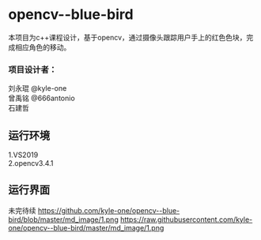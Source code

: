 # opencv--blue-bird
本项目为c++课程设计，基于opencv，通过摄像头跟踪用户手上的红色色块，完成相应角色的移动。  
### 项目设计者：  
刘永琨 @kyle-one  
曾禹铭  @666antonio  
石建哲  

## 运行环境
1.VS2019  
2.opencv3.4.1  

## 运行界面

未完待续
https://github.com/kyle-one/opencv--blue-bird/blob/master/md_image/1.png
https://raw.githubusercontent.com/kyle-one/opencv--blue-bird/master/md_image/1.png
